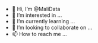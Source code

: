 - 👋 Hi, I’m @MaliData
- 👀 I’m interested in ...
- 🌱 I’m currently learning ...
- 💞️ I’m looking to collaborate on ...
- 📫 How to reach me ...

<!---
MaliData/MaliData is a ✨ special ✨ repository because its `README.md` (this file) appears on your GitHub profile.
You can click the Preview link to take a look at your changes.
--->
